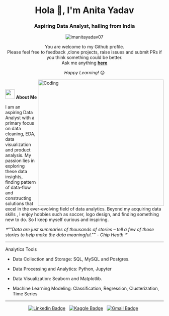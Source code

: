<h1 align="center">Hola 👋, I'm Anita Yadav</h1>
<h3 align="center">Aspiring Data Analyst, hailing from India</h3>
 <p align="center"> <img src="https://komarev.com/ghpvc/?username=imanitayadav07&label=Profile%20views&color=0e75b6&style=flat" alt="imanitayadav07" />  </p>

<div align="center">
You are welcome to my Github profile. <br>
Please feel free to feedback ,clone projects, raise issues and submit PRs if you think something could be better. <br>
Ask me anything <a href="https://github.com/ImAnitaYadav07/ImAnitaYadav07/issues/new"><b>here</b></a><br>

<i>Happy Learning!</i> 😊
</div>

<img align="right" alt="Coding" width="400" src="https://i.giphy.com/media/gh0RRgkTXedvF0pDc0/giphy.webp">

</br>

<img src="https://media.giphy.com/media/WUlplcMpOCEmTGBtBW/giphy.gif" width="30"> **About Me**

I am an aspiring Data Analyst with a primary focus on data cleaning, EDA, data visualization and product analysis. My passion lies in exploring these data insights, finding pattern of data-flow and constructing solutions that excel in the ever-evolving field of data analytics. Beyond my acquiring data skills , I enjoy hobbies such as soccer, logo design, and finding something new to do. So I keep myself curious and inspiring.  

<!--STARTS_HERE_QUOTE_README-->
<i>❝“"Data are just summaries of thousands of stories – tell a few of those stories to help make the data meaningful."” - Chip Heath     ❞</i>
<!--ENDS_HERE_QUOTE_README-->
 
---
Analytics Tools
* Data Collection and Storage: SQL, MySQL and Postgres.

* Data Processing and Analytics: Python, Jupyter

* Data Visualization: Seaborn and Matplotlib.

* Machine Learning Modeling: Classification, Regression, Clusterization, Time Series

<hr>
<div align="center">

[![Linkedin Badge](https://img.shields.io/badge/LinkedIn-0077B5?style=flat&logo=linkedin&logoColor=white)](www.linkedin.com/in/im-anitayadav07/)&nbsp;&nbsp;
[![Kaggle Badge](https://img.shields.io/badge/-Kaggle-23BFFF?style=flat&logo=Kaggle&logoColor=white)](https://www.kaggle.com/aniya7)&nbsp;&nbsp;
[![Gmail Badge](https://img.shields.io/badge/Gmail-D14836?style=flat&logo=gmail&logoColor=white&link=mailto:anitayadav.ay07@gmail.com)](mailto:anitayadav.ay07@gmail.com)&nbsp;&nbsp;

</div>

